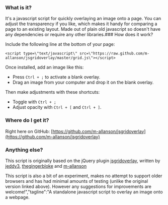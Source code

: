 ### What is it?
It's a javascript script for quickly overlaying an image onto a page.  You can adjust the transparency if you like, which makes it handy for comparing a page to an existing layout.  Made out of plain old javascript so doesn't have any dependencies or require any other libraries.### How does it work?

Include the following line at the bottom of your page:

`<script type=\"text/javascript\" src=\"https://raw.github.com/m-allanson/jsgridoverlay/master/grid.js\"></script>`


Once installed, add an image like this:

* Press `Ctrl + ;` to activate a blank overlay.
* Drag an image from your computer and drop it on the blank overlay.


Then make adjustments with these shortcuts:

* Toggle with `Ctrl + ;`
* Adjust opacity with `Ctrl + [` and `Ctrl + ]`.

### Where do I get it?

Right here on GitHub: [https://github.com/m-allanson/jsgridoverlay](https://github.com/m-allanson/jsgridoverlay)

### Anything else?

This script is originally based on the jQuery plugin [jsgridoverlay](http://code.google.com/p/jsgridoverlay/), written by [jeddy3](https://github.com/jeddy3), [thegingerbloke](https://github.com/thegingerbloke) and [m-allanson](https://github.com/m-allanson)

This script is also a bit of an experiment, makes no attempt to support older browsers and has had minimal amounts of testing (unlike the original version linked above).  However any suggestions for improvements are welcome!","tagline":"A standalone javascript script to overlay an image onto a webpage.